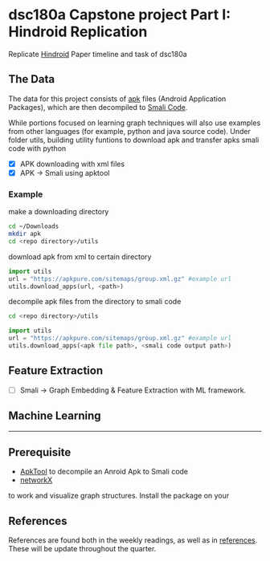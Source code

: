# dsc180a Capstone project Part I: Hindroid Replication

Replicate [Hindroid](https://www.cse.ust.hk/~yqsong/papers/2017-KDD-HINDROID.pdf) Paper
timeline and task of dsc180a

## The Data

The data for this project consists of
[apk](https://en.wikipedia.org/wiki/Android_application_package) files
(Android Application Packages), which are then decompiled to [Smali
Code](https://limbenjamin.com/articles/analysing-smali-code.html).

While portions focused on learning graph techniques will also use
examples from other languages (for example, python and java source code).
Under folder utils, building utility funtions to download apk and transfer apks smali code with python

- [x] APK downloading with xml files
- [x] APK -> Smali using apktool

### Example

make a downloading directory

```zsh
cd ~/Downloads
mkdir apk
cd <repo directory>/utils
```

download apk from xml to certain directory

```python
import utils
url = "https://apkpure.com/sitemaps/group.xml.gz" #example url
utils.download_apps(url, <path>)
```

decompile apk files from the directory to smali code

```zsh
cd <repo directory>/utils
```

```python
import utils
url = "https://apkpure.com/sitemaps/group.xml.gz" #example url
utils.download_apps(<apk file path>, <smali code output path>)
```

## Feature Extraction

- [ ] Smali -> Graph Embedding & Feature Extraction with ML framework.

## Machine Learning

------------------------------------------------------------------------------------------------

## Prerequisite

- [ApkTool](https://ibotpeaches.github.io/Apktool/) to decompile an Anroid Apk to Smali code
- [networkX](https://networkx.github.io/documentation/stable/index.html)

to work and visualize graph structures. Install the package on your

## References

References are found both in the weekly readings, as well as in
[references](references.md). These will be update throughout the
quarter.
